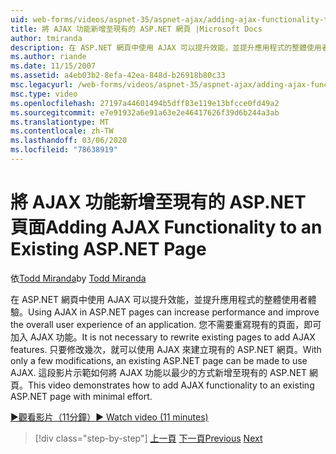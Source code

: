 ```yaml
---
uid: web-forms/videos/aspnet-35/aspnet-ajax/adding-ajax-functionality-to-an-existing-aspnet-page
title: 將 AJAX 功能新增至現有的 ASP.NET 網頁 |Microsoft Docs
author: tmiranda
description: 在 ASP.NET 網頁中使用 AJAX 可以提升效能，並提升應用程式的整體使用者體驗。 不需要重寫現有的頁面 。
ms.author: riande
ms.date: 11/15/2007
ms.assetid: a4eb03b2-8efa-42ea-848d-b26918b80c33
msc.legacyurl: /web-forms/videos/aspnet-35/aspnet-ajax/adding-ajax-functionality-to-an-existing-aspnet-page
msc.type: video
ms.openlocfilehash: 27197a44601494b5dff83e119e13bfcce0fd49a2
ms.sourcegitcommit: e7e91932a6e91a63e2e46417626f39d6b244a3ab
ms.translationtype: MT
ms.contentlocale: zh-TW
ms.lasthandoff: 03/06/2020
ms.locfileid: "78638919"
---
```

# <a name="adding-ajax-functionality-to-an-existing-aspnet-page"></a><span data-ttu-id="4b36a-104">將 AJAX 功能新增至現有的 ASP.NET 頁面</span><span class="sxs-lookup"><span data-stu-id="4b36a-104">Adding AJAX Functionality to an Existing ASP.NET Page</span></span>

<span data-ttu-id="4b36a-105">依[Todd Miranda](https://github.com/tmiranda)</span><span class="sxs-lookup"><span data-stu-id="4b36a-105">by [Todd Miranda](https://github.com/tmiranda)</span></span>

<span data-ttu-id="4b36a-106">在 ASP.NET 網頁中使用 AJAX 可以提升效能，並提升應用程式的整體使用者體驗。</span><span class="sxs-lookup"><span data-stu-id="4b36a-106">Using AJAX in ASP.NET pages can increase performance and improve the overall user experience of an application.</span></span> <span data-ttu-id="4b36a-107">您不需要重寫現有的頁面，即可加入 AJAX 功能。</span><span class="sxs-lookup"><span data-stu-id="4b36a-107">It is not necessary to rewrite existing pages to add AJAX features.</span></span> <span data-ttu-id="4b36a-108">只要修改幾次，就可以使用 AJAX 來建立現有的 ASP.NET 網頁。</span><span class="sxs-lookup"><span data-stu-id="4b36a-108">With only a few modifications, an existing ASP.NET page can be made to use AJAX.</span></span> <span data-ttu-id="4b36a-109">這段影片示範如何將 AJAX 功能以最少的方式新增至現有的 ASP.NET 網頁。</span><span class="sxs-lookup"><span data-stu-id="4b36a-109">This video demonstrates how to add AJAX functionality to an existing ASP.NET page with minimal effort.</span></span>

[<span data-ttu-id="4b36a-110">&#9654;觀看影片（11分鐘）</span><span class="sxs-lookup"><span data-stu-id="4b36a-110">&#9654; Watch video (11 minutes)</span></span>](https://channel9.msdn.com/Blogs/ASP-NET-Site-Videos/adding-ajax-functionality-to-an-existing-aspnet-page)

> [!div class="step-by-step"]
> <span data-ttu-id="4b36a-111">[上一頁](aspnet-ajax-support-in-visual-studio-2008.md)
> [下一頁](creating-and-using-an-ajax-enabled-web-service-in-a-web-site.md)</span><span class="sxs-lookup"><span data-stu-id="4b36a-111">[Previous](aspnet-ajax-support-in-visual-studio-2008.md)
[Next](creating-and-using-an-ajax-enabled-web-service-in-a-web-site.md)</span></span>
